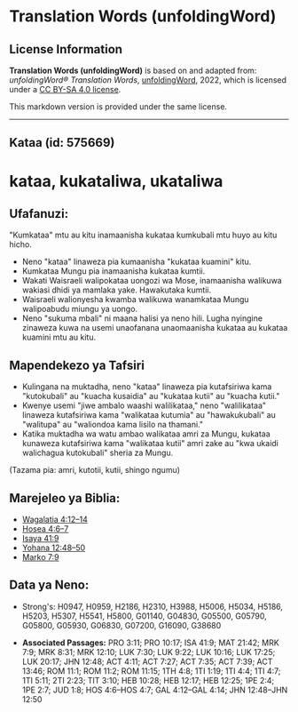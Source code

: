 # Translation Words (unfoldingWord)

## License Information

**Translation Words (unfoldingWord)** is based on and adapted from: _unfoldingWord® Translation Words_, [unfoldingWord](https://unfoldingword.org/utw), 2022, which is licensed under a [CC BY-SA 4.0 license](https://creativecommons.org/licenses/by-sa/4.0/legalcode.en).

This markdown version is provided under the same license.



--------------------------------

## Kataa (id: 575669)

kataa, kukataliwa, ukataliwa
============================

Ufafanuzi:
----------

"Kumkataa" mtu au kitu inamaanisha kukataa kumkubali mtu huyo au kitu hicho.

* Neno "kataa" linaweza pia kumaanisha "kukataa kuamini" kitu.
* Kumkataa Mungu pia inamaanisha kukataa kumtii.
* Wakati Waisraeli walipokataa uongozi wa Mose, inamaanisha walikuwa wakiasi dhidi ya mamlaka yake. Hawakutaka kumtii.
* Waisraeli walionyesha kwamba walikuwa wanamkataa Mungu walipoabudu miungu ya uongo.
* Neno "sukuma mbali" ni maana halisi ya neno hili. Lugha nyingine zinaweza kuwa na usemi unaofanana unaomaanisha kukataa au kukataa kuamini mtu au kitu.

Mapendekezo ya Tafsiri
----------------------

* Kulingana na muktadha, neno "kataa" linaweza pia kutafsiriwa kama "kutokubali" au "kuacha kusaidia" au "kukataa kutii" au "kuacha kutii."
* Kwenye usemi "jiwe ambalo waashi walilikataa," neno "walilikataa" linaweza kutafsiriwa kama "walikataa kutumia" au "hawakukubali" au "walitupa" au "waliondoa kama lisilo na thamani."
* Katika muktadha wa watu ambao walikataa amri za Mungu, kukataa kunaweza kutafsiriwa kama "walikataa kutii" amri zake au "kwa ukaidi walichagua kutokubali" sheria za Mungu.

(Tazama pia: amri, kutotii, kutii, shingo ngumu)

Marejeleo ya Biblia:
--------------------

* [Wagalatia 4:12–14](https://ref.ly/Gal4:12-Gal4:14)
* [Hosea 4:6–7](https://ref.ly/Hos4:6-Hos4:7)
* [Isaya 41:9](https://ref.ly/Isa41:9)
* [Yohana 12:48–50](https://ref.ly/John12:48-John12:50)
* [Marko 7:9](https://ref.ly/Mark7:9)

Data ya Neno:
-------------

* Strong's: H0947, H0959, H2186, H2310, H3988, H5006, H5034, H5186, H5203, H5307, H5541, H5800, G01140, G04830, G05500, G05790, G05800, G05930, G06830, G07200, G16090, G38680

* **Associated Passages:** PRO 3:11; PRO 10:17; ISA 41:9; MAT 21:42; MRK 7:9; MRK 8:31; MRK 12:10; LUK 7:30; LUK 9:22; LUK 10:16; LUK 17:25; LUK 20:17; JHN 12:48; ACT 4:11; ACT 7:27; ACT 7:35; ACT 7:39; ACT 13:46; ROM 11:1; ROM 11:2; ROM 11:15; 1TH 4:8; 1TI 1:19; 1TI 4:4; 1TI 4:7; 1TI 5:11; 2TI 2:23; TIT 3:10; HEB 10:28; HEB 12:17; HEB 12:25; 1PE 2:4; 1PE 2:7; JUD 1:8; HOS 4:6–HOS 4:7; GAL 4:12–GAL 4:14; JHN 12:48–JHN 12:50

